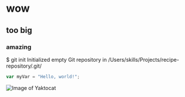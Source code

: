 # wow
## too big
### amazing

$ git init
Initialized empty Git repository in /Users/skills/Projects/recipe-repository/.git/

``` javascript
var myVar = "Hello, world!";
```

![Image of Yaktocat](https://octodex.github.com/images/yaktocat.png)
